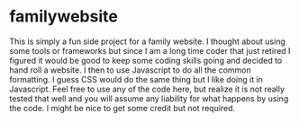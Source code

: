 # familywebsite
This is simply a fun side project for a family website. I thought about using some tools or frameworks but since I am a long time coder that just retired I figured it would be good to keep some coding skills going and decided to hand roll a website. I then to use Javascript to do all the common formatting. I guess CSS would do the same thing but I like doing it in Javascript. Feel free to use any of the code here, but realize it is not really tested that well and you will assume any liability for what happens by using the code. I might be nice to get some credit but not required.
